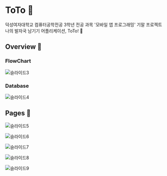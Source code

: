 # ToTo 🐥

덕성여자대학교 컴퓨터공학전공 3학년 전공 과목 '모바일 앱 프로그래밍' 기말 프로젝트
<br/>
나의 발자국 남기기 어플리케이션, ToTo! 🐥



## Overview 🐣
### FlowChart
![슬라이드3](https://user-images.githubusercontent.com/76912174/178151146-49f31052-b354-49e2-a8b3-3c7d7b5209ef.JPG)
### Database
![슬라이드4](https://user-images.githubusercontent.com/76912174/178151149-17d567be-e558-48de-8aac-efffb5b7faa9.JPG)

## Pages 🐣
![슬라이드5](https://user-images.githubusercontent.com/76912174/178151150-75f65c9d-c64d-4f00-9529-5298937a24a3.JPG)

![슬라이드6](https://user-images.githubusercontent.com/76912174/178151152-3f07538c-e6cb-4ab0-938c-8fc37fcf0cf8.JPG)

![슬라이드7](https://user-images.githubusercontent.com/76912174/178151154-96b97b85-1854-4378-825b-9446f5942ad0.JPG)

![슬라이드8](https://user-images.githubusercontent.com/76912174/178151155-f49fe789-d816-49e6-8d02-596c40690d7c.JPG)

![슬라이드9](https://user-images.githubusercontent.com/76912174/178151157-45e9edf2-1ac5-4182-a386-f34800122680.JPG)

